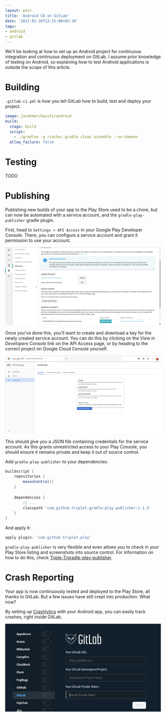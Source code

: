 ```yaml
---
layout: post
title: 'Android CD on GitLab'
date: '2017-01-30T22:15:00+05:30'
tags:
- android
- gitlab
---
```


We'll be looking at how to set up an Android project for continuous integration and continuous deployment on GitLab. I assume prior knowledge of testing on Android, so explaining _how_ to test Android applications is outside the scope of this article.

# Building

`.gitlab-ci.yml` is how you tell GitLab how to build, test and deploy your project.

```yaml
image: jacekmarchwicki/android
build:
  stage: build
  script:
    - ./gradlew -g /cache/.gradle clean assemble --no-daemon
  allow_failure: false
```

# Testing

TODO

# Publishing

Publishing new builds of your app to the Play Store used to be a chore, but can now be automated with a service account, and the `gradle-play-publisher` gradle plugin.

First, head to `Settings > API Access` in your Google Play Developer Console. There, you can configure a service account and grant it permission to use your account.

![Google Play Developer Console API Access](/files/android-gitlab/service-account.png)

Once you've done this, you'll want to create and download a key for the newly created service account. You can do this by clicking on the *View in Developers Console* link on the API Access page, or by heading to the correct project on Google Cloud Console yourself.

![Google Cloud Console - Service Account Credentials](/files/android-gitlab/service-account-credentials.png)

This should give you a JSON file containing credentials for the service account. As this grants unrestricted access to your Play Console, you should ensure it remains private and keep it out of source control.

Add `gradle-play-publisher` to your dependencies:

```gradle
buildscript {
    repositories {
        mavenCentral()
    }

    dependencies {
        // ...
        classpath 'com.github.triplet.gradle:play-publisher:1.1.5'
    }
}
```

And apply it:

```gradle
apply plugin: 'com.github.triplet.play'
```

`gradle-play-publisher` is very flexible and even allows you to check in your Play Store listing and screenshots into source control. For information on how to do this, check [Triple-T/gradle-play-publisher](https://github.com/Triple-T/gradle-play-publisher).

# Crash Reporting

Your app is now continuously tested and deployed to the Play Store, all thanks to GitLab. But a few issues have still crept into production. What now?

By setting up [Crashlytics](https://fabric.io/kits/android/crashlytics) with your Android app, you can easily track crashes, right inside GitLab.

![GitLab integration in Crashlytics](/files/android-gitlab/fabric-gitlab.png)

